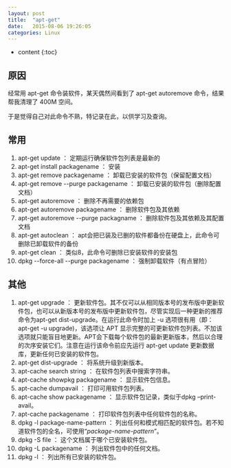 ```yaml
---
layout: post
title:  "apt-get"
date:   2015-08-06 19:26:05
categories: Linux
---
```


* content
{:toc}

## 原因

经常用 apt-get 命令装软件，某天偶然间看到了 apt-get autoremove 命令，结果帮我清理了 400M 空间。

于是觉得自己对此命令不熟，特记录在此，以供学习及查询。

## 常用

1. apt-get update ： 定期运行确保软件包列表是最新的
2. apt-get install packagename ： 安装
3. apt-get remove packagename ： 卸载已安装的软件包（保留配置文档）
4. apt-get remove --purge packagename ： 卸载已安装的软件包（删除配置文档）
5. apt-get autoremove ： 删除不再需要的依赖包
6. apt-get autoremove packagename ： 删除软件包及其依赖
7. apt-get autoremove --purge packagname ： 删除软件包及其依赖及其配置文档
8. apt-get autoclean ： apt会把已装及已删的软件都备份在硬盘上，此命令可删除已卸载软件的备份
9. apt-get clean ： 类似8，此命令可删除已安装软件的安装包
10. dpkg --force-all --purge packagename ： 强制卸载软件（有点冒险）

## 其他

1. apt-get upgrade ： 更新软件包。其不仅可以从相同版本号的发布版中更新软件包，也可以从新版本号的发布版中更新软件包，尽管实现后一种更新的推荐命令为apt-get dist-upgrade。在运行此命令时加上 -u 选项很有用（即：apt-get -u upgrade)，该选项让 APT 显示完整的可更新软件包列表。不加该选项就只能盲目地更新。APT会下载每个软件包的最新更新版本，然后以合理的次序安装它们。注意在运行该命令前应先运行 apt-get update 更新数据库，更新任何已安装的软件包。
2. apt-get dist-upgrade ： 将系统升级到新版本。
3. apt-cache search string ： 在软件包列表中搜索字符串。
4. apt-cache showpkg packagename ： 显示软件包信息。
5. apt-cache dumpavail ： 打印可用软件包列表。
6. apt-cache show packagename ： 显示软件包记录，类似于dpkg –print-avail。
7. apt-cache packagename ： 打印软件包列表中任何软件包的名称。
8. dpkg -l package-name-pattern ： 列出任何和模式相匹配的软件包。若不知道软件包的全名，可使用“*package-name-pattern*”。
9. dpkg -S file ： 这个文档属于哪个已安装软件包。
10. dpkg -L packagename ： 列出软件包中的任何文档。
11. dpkg -l ： 列出所有已安装的软件包。
